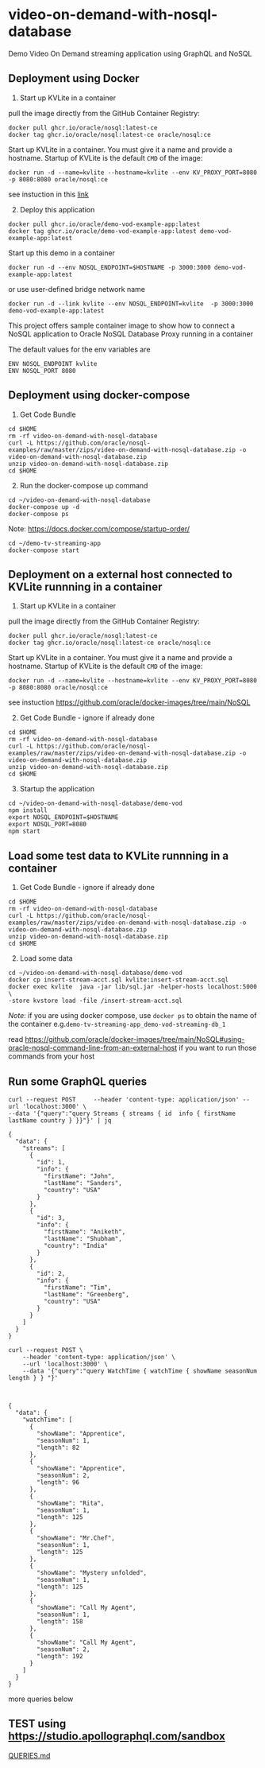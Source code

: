 # video-on-demand-with-nosql-database
Demo Video On Demand streaming application using GraphQL and NoSQL

## Deployment using Docker
1. Start up KVLite in a container

pull the image directly from the GitHub Container Registry:

```shell
docker pull ghcr.io/oracle/nosql:latest-ce
docker tag ghcr.io/oracle/nosql:latest-ce oracle/nosql:ce
```

Start up KVLite in a container. You must give it a name and provide a hostname. Startup of
KVLite is the default `CMD` of the image:

```shell
docker run -d --name=kvlite --hostname=kvlite --env KV_PROXY_PORT=8080 -p 8080:8080 oracle/nosql:ce
```

see instuction in this [link](https://github.com/oracle/docker-images/tree/main/NoSQL)

2. Deploy this application

````shell
docker pull ghcr.io/oracle/demo-vod-example-app:latest
docker tag ghcr.io/oracle/demo-vod-example-app:latest demo-vod-example-app:latest
````

Start up this demo in a container 

````shell
docker run -d --env NOSQL_ENDPOINT=$HOSTNAME -p 3000:3000 demo-vod-example-app:latest
````

or use user-defined bridge network name

````shell
docker run -d --link kvlite --env NOSQL_ENDPOINT=kvlite  -p 3000:3000 demo-vod-example-app:latest
````


This project offers sample container image to show how to connect a NoSQL application to Oracle NoSQL Database Proxy running in a container

The default values for the env variables are
````
ENV NOSQL_ENDPOINT kvlite
ENV NOSQL_PORT 8080
````

## Deployment using docker-compose

1.  Get Code Bundle

````shell
cd $HOME
rm -rf video-on-demand-with-nosql-database
curl -L https://github.com/oracle/nosql-examples/raw/master/zips/video-on-demand-with-nosql-database.zip -o video-on-demand-with-nosql-database.zip
unzip video-on-demand-with-nosql-database.zip
cd $HOME
````

2.  Run the docker-compose up command


````shell
cd ~/video-on-demand-with-nosql-database
docker-compose up -d
docker-compose ps
````

Note: https://docs.docker.com/compose/startup-order/

````shell
cd ~/demo-tv-streaming-app
docker-compose start
````


## Deployment on a external host connected to KVLite runnning in a container

1. Start up KVLite in a container

pull the image directly from the GitHub Container Registry:

```shell
docker pull ghcr.io/oracle/nosql:latest-ce
docker tag ghcr.io/oracle/nosql:latest-ce oracle/nosql:ce
```

Start up KVLite in a container. You must give it a name and provide a hostname. Startup of
KVLite is the default `CMD` of the image:

```shell
docker run -d --name=kvlite --hostname=kvlite --env KV_PROXY_PORT=8080 -p 8080:8080 oracle/nosql:ce
```

see instuction https://github.com/oracle/docker-images/tree/main/NoSQL

2. Get Code Bundle - ignore if already done

````shell
cd $HOME
rm -rf video-on-demand-with-nosql-database
curl -L https://github.com/oracle/nosql-examples/raw/master/zips/video-on-demand-with-nosql-database.zip -o video-on-demand-with-nosql-database.zip
unzip video-on-demand-with-nosql-database.zip
cd $HOME
````

3. Startup the application

````shell
cd ~/video-on-demand-with-nosql-database/demo-vod
npm install 
export NOSQL_ENDPOINT=$HOSTNAME
export NOSQL_PORT=8080
npm start
````


## Load some test data to KVLite runnning in a container

1.  Get Code Bundle - ignore if already done

````shell
cd $HOME
rm -rf video-on-demand-with-nosql-database
curl -L https://github.com/oracle/nosql-examples/raw/master/zips/video-on-demand-with-nosql-database.zip -o video-on-demand-with-nosql-database.zip
unzip video-on-demand-with-nosql-database.zip
cd $HOME
````

2.  Load some data


````shell
cd ~/video-on-demand-with-nosql-database/demo-vod
docker cp insert-stream-acct.sql kvlite:insert-stream-acct.sql
docker exec kvlite  java -jar lib/sql.jar -helper-hosts localhost:5000 \
-store kvstore load -file /insert-stream-acct.sql
````
*Note*: if you are using docker compose, use `docker ps` to obtain the name of the container e.g.`demo-tv-streaming-app_demo-vod-streaming-db_1` 


read  https://github.com/oracle/docker-images/tree/main/NoSQL#using-oracle-nosql-command-line-from-an-external-host 
if you want to run those commands from your host

## Run some GraphQL queries

````shell
curl --request POST     --header 'content-type: application/json' --url 'localhost:3000' \
--data '{"query":"query Streams { streams { id  info { firstName  lastName country } }}"}' | jq
````
````
{
  "data": {
    "streams": [
      {
        "id": 1,
        "info": {
          "firstName": "John",
          "lastName": "Sanders",
          "country": "USA"
        }
      },
      {
        "id": 3,
        "info": {
          "firstName": "Aniketh",
          "lastName": "Shubham",
          "country": "India"
        }
      },
      {
        "id": 2,
        "info": {
          "firstName": "Tim",
          "lastName": "Greenberg",
          "country": "USA"
        }
      }
    ]
  }
}
````


````shell
curl --request POST \
    --header 'content-type: application/json' \
    --url 'localhost:3000' \
    --data '{"query":"query WatchTime { watchTime { showName seasonNum length } } "}'
````
````


{
  "data": {
    "watchTime": [
      {
        "showName": "Apprentice",
        "seasonNum": 1,
        "length": 82
      },
      {
        "showName": "Apprentice",
        "seasonNum": 2,
        "length": 96
      },
      {
        "showName": "Rita",
        "seasonNum": 1,
        "length": 125
      },
      {
        "showName": "Mr.Chef",
        "seasonNum": 1,
        "length": 125
      },
      {
        "showName": "Mystery unfolded",
        "seasonNum": 1,
        "length": 125
      },
      {
        "showName": "Call My Agent",
        "seasonNum": 1,
        "length": 158
      },
      {
        "showName": "Call My Agent",
        "seasonNum": 2,
        "length": 192
      }
    ]
  }
}
````

more queries below


## TEST using https://studio.apollographql.com/sandbox 

[QUERIES.md](./QUERIES.md)

